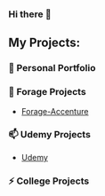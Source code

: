 ### Hi there 👋

<!--
**moqiqiqi/moqiqiqi** is a ✨ _special_ ✨ repository because its `README.md` (this file) appears on your GitHub profile.
-->
## My Projects:  

### 🔭 Personal Portfolio

### 🌱 Forage Projects 
* [Forage-Accenture](https://github.com/moqiqiqi/Python-Data-Analysis/tree/main/Udemy_Course_Practice_Projects)

### 📫 Udemy Projects
* [Udemy](https://github.com/moqiqiqi/Python-Data-Analysis/tree/main/Udemy_Course_Practice_Projects)

### ⚡ College Projects

